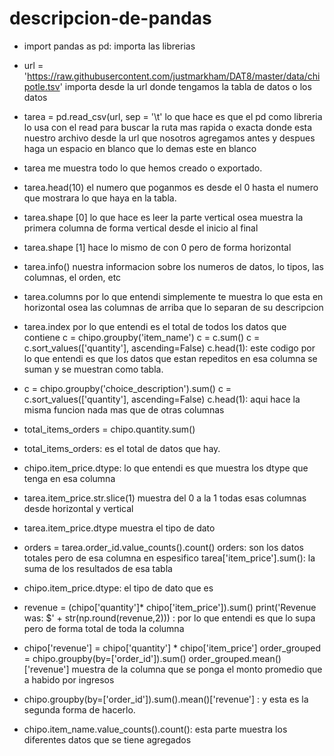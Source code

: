 # descripcion-de-pandas

+ import pandas as pd: importa las librerias

+ url = 'https://raw.githubusercontent.com/justmarkham/DAT8/master/data/chipotle.tsv' importa desde la url donde tengamos la
tabla de datos o los datos


+ tarea = pd.read_csv(url, sep = '\t' lo que hace es que el pd como libreria lo usa con el read para buscar la ruta mas rapida o exacta donde esta nuestro archivo desde la url que nosotros agregamos antes y despues haga un espacio en blanco que lo demas este en blanco
+ tarea me muestra todo lo que hemos creado o exportado.
+ tarea.head(10) el numero que poganmos es desde el 0 hasta el numero que mostrara lo que haya en la tabla.
+ tarea.shape [0] lo que hace es leer la parte vertical osea muestra la primera columna de forma vertical desde el inicio al final
+ tarea.shape [1] hace lo mismo de con 0 pero de forma horizontal
+ tarea.info() nuestra informacion sobre los numeros de datos, lo tipos, las columnas, el orden, etc
+ tarea.columns por lo que entendi simplemente te muestra lo que esta en horizontal osea las columnas de arriba que lo separan de su descripcion
+ tarea.index por lo que entendi es el total de todos los datos que contiene 
c = chipo.groupby('item_name')
c = c.sum()
c = c.sort_values(['quantity'], ascending=False)
c.head(1): este codigo por lo que entendi es que los datos que estan repeditos en esa columna se suman y se muestran como tabla.

+ c = chipo.groupby('choice_description').sum()
c = c.sort_values(['quantity'], ascending=False)
c.head(1):  aqui hace la misma funcion nada mas que de otras columnas 

+ total_items_orders = chipo.quantity.sum()
+ total_items_orders: es el total de datos que hay.


+ chipo.item_price.dtype: lo que entendi es que muestra los dtype que tenga en esa columna

+ tarea.item_price.str.slice(1) muestra del 0 a la 1 todas esas columnas desde horizontal y vertical

+ tarea.item_price.dtype muestra el tipo de dato

+ orders = tarea.order_id.value_counts().count()
orders: son los datos totales pero de esa columna en espesifico
tarea['item_price'].sum(): la suma de los resultados de esa tabla


+ chipo.item_price.dtype: el tipo de dato que es

+ revenue = (chipo['quantity']* chipo['item_price']).sum()
print('Revenue was: $' + str(np.round(revenue,2))) : por lo que entendi es que lo supa pero de forma total de toda la columna

+ chipo['revenue'] = chipo['quantity'] * chipo['item_price']
order_grouped = chipo.groupby(by=['order_id']).sum()
order_grouped.mean()['revenue'] muestra de la columna que se ponga el monto promedio que a habido por ingresos

+ chipo.groupby(by=['order_id']).sum().mean()['revenue'] : y esta es la segunda forma de hacerlo.

+ chipo.item_name.value_counts().count(): esta parte muestra los diferentes datos que se tiene agregados

